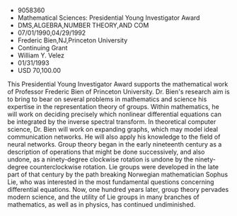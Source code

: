 
* 9058360
* Mathematical Sciences: Presidential Young Investigator Award
* DMS,ALGEBRA,NUMBER THEORY,AND COM
* 07/01/1990,04/29/1992
* Frederic Bien,NJ,Princeton University
* Continuing Grant
* William Y. Velez
* 01/31/1993
* USD 70,100.00

This Presidential Young Investigator Award supports the mathematical work of
Professor Frederic Bien of Princeton University. Dr. Bien's research aim is to
bring to bear on several problems in mathematics and science his expertise in
the representation theory of groups. Within mathematics, he will work on
deciding precisely which nonlinear differential equations can be integrated by
the inverse spectral transform. In theoretical computer science, Dr. Bien will
work on expanding graphs, which may model ideal communication networks. He will
also apply his knowledge to the field of neural networks. Group theory began in
the early nineteenth century as a description of operations that might be done
successively, and also undone, as a ninety-degree clockwise rotation is undone
by the ninety-degree counterclockwise rotation. Lie groups were developed in the
late part of that century by the path breaking Norwegian mathematician Sophus
Lie, who was interested in the most fundamental questions concerning
differential equations. Now, one hundred years later, group theory pervades
modern science, and the utility of Lie groups in many branches of mathematics,
as well as in physics, has continued undiminished.
